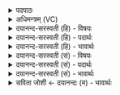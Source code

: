 <details><summary>पदपाठः</summary>

समि॑द्ध॒ऽइति॒ सम्ऽइ॑द्धः। अग्निः। स॒मिधेति॑ स॒म्ऽइधा॑। सुस॑मिद्ध॒ इति॒ सुऽस॑मिद्धः। वरे॑ण्यः। गा॒य॒त्री। छन्दः॑। इ॒न्द्रि॒यम्। त्र्यवि॒रिति॒ त्रिऽअ॑विः। गौः। वयः॑। द॒धुः॒। १२।
</details>

<details><summary>अधिमन्त्रम् (VC)</summary>

- अग्निर्देवता
- स्वस्त्यात्रेय ऋषिः
- विराडनुष्टुप्
- गान्धारः
</details>

<details><summary>दयानन्द-सरस्वती (हि) - विषयः</summary>

फिर विद्वान् के विषय में अगले मन्त्र में कहा है ॥
</details>

<details><summary>दयानन्द-सरस्वती (हि) - पदार्थः</summary>

पदार्थान्वयभाषाः -  जैसे (समिद्धः) अच्छे प्रकार देदीप्यमान (अग्निः) अग्नि (समिधा) उत्तम प्रकाश से (सुसमिद्धः) बहुत प्रकाशमान सूर्य (वरेण्यः) अङ्गीकार करने योग्य जन और (गायत्री, छन्दः) गायत्री छन्द (इन्द्रियम्) मन को प्राप्त होता है और जैसे (त्र्यविः) शरीर, इन्द्रिय, आत्मा इन तीनों की रक्षा करने और (गौः) स्तुति प्रशंसा करने हारा जन (वयः) जीवन को धारण करता है, वैसे विद्वान् लोग (दधुः) धारण करें ॥१२ ॥
</details>

<details><summary>दयानन्द-सरस्वती (हि) - भावार्थः</summary>

भावार्थभाषाः -  इस मन्त्र में वाचकलुप्तोपमालङ्कार है। विद्वान् लोग विद्या से सब के आत्माओं को प्रकाशित और सब को जितेन्द्रिय करके पुरुषों को दीर्घ आयुवाले करें ॥१२ ॥
</details>

<details><summary>दयानन्द-सरस्वती (सं) - विषयः</summary>

पुनर्विद्वद्विषयमाह ॥
</details>

<details><summary>दयानन्द-सरस्वती (सं) - पदार्थः</summary>

पदार्थान्वयभाषाः -  यथा समिद्धोऽग्निः समिधा सुसमिद्धो वरेण्यो गायत्री छन्दश्चेन्द्रियं प्राप्नोति यथा च त्र्यविर्गौर्वयो दधाति तथा विद्वांसो दधुः ॥१२ ॥
</details>

<details><summary>दयानन्द-सरस्वती (सं) - भावार्थः</summary>

भावार्थभाषाः -  अत्र वाचकलुप्तोपमालङ्कारः। विद्वांसो विद्यया सर्वेषामात्मनः प्रकाश्य सर्वान् जितेन्द्रियान् कृत्वा दीर्घायुषः सम्पादयन्तु ॥१२ ॥
</details>

<details><summary>सविता जोशी ← दयानन्दः (म) - भावार्थः</summary>

भावार्थभाषाः -  या मंत्रात वाचकलुप्तोपमालंकार आहे. विद्वान लोकांनी ज्ञानाने सर्व आत्म्यांना प्रकाशित करावे आणि सर्वांना जितेंद्रिय व दीर्घजीवी बनवावे.
</details>